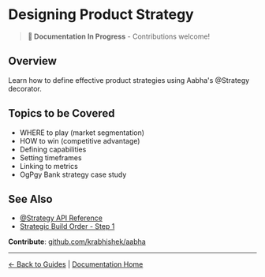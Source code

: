 # Designing Product Strategy

> **📝 Documentation In Progress** - Contributions welcome!

## Overview

Learn how to define effective product strategies using Aabha's @Strategy decorator.

## Topics to be Covered

- WHERE to play (market segmentation)
- HOW to win (competitive advantage)
- Defining capabilities
- Setting timeframes
- Linking to metrics
- OgPgy Bank strategy case study

## See Also

- [@Strategy API Reference](../api/decorators/strategy.md)
- [Strategic Build Order - Step 1](../best-practices/strategic-build-order.md#step-1-define-your-strategy)

**Contribute**: [github.com/krabhishek/aabha](https://github.com/krabhishek/aabha)

---

[← Back to Guides](./README.md) | [Documentation Home](../README.md)
